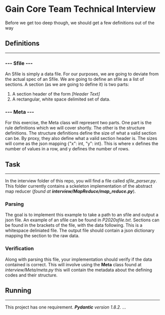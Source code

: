 # Gain Core Team Technical Interview

Before we get too deep though, we should get a few definitions out of the way
## Definitions
---
### --- Sfile ---
An Sfile is simply a data file. For our purposes, we are going to deviate from the actual spec of an Sfile. We are going to define an sfile as a list of sections. A section (as we are going to define it) is two parts:
1. A section header of the form *[Header Text]*
2. A rectangular, white space delimited set of data.
### --- Meta ---
For this exercise, the Meta class will represent two parts. One part is the rule definitions which we will cover shortly. The other is the structure definitions. The structure definitions define the size of what a valid section can be. By proxy, they also define what a valid section header is. The sizes will come as the json mapping {"x": int, "y": int}. This is where x defines the number of values in a row, and y defines the number of rows. 
## Task
---
In the interview folder of this repo, you will find a file called *sfile_parser.py*. This folder currently contains a sckeleton implementation of the abstract map reducer (*found at **interview/MapReduce/map_reduce.py***). 
### Parsing
The goal is to implement this example to take a path to an sfile and output a json file. An example of an sfile can be found in *P2020sfile.txt*. Sections can be found in the brackets of the file, with the data following. This is a whitespace deliniated file. The output file should contain a json dictionary mapping the section to the raw data. 
### Verification
Along with parsing this file, your implementation should verify if the data contained is correct. This will involve using the **Meta** class found at *interview/Meta/meta.py* this will contain the metadata about the defining codes and their structure.
## Running
---
This project has one requirement.  ***Pydantic** version 1.8.2.*
...